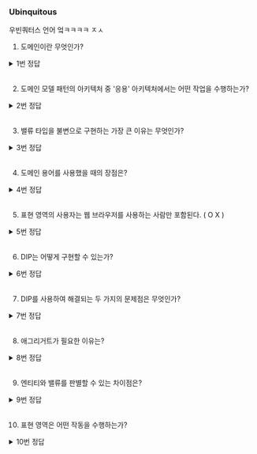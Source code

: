 ### Ubinquitous

우빈쿼터스 언어 엌ㅋㅋㅋㅋ ㅈㅅ

1. 도메인이란 무엇인가?

<details>
<summary>1번 정답</summary>
도메인은 소프트웨어로 해결하고자 하는 문제 영역이다.
</details><br/>

2. 도메인 모델 패턴의 아키텍처 중 '응용' 아키텍처에서는 어떤 작업을 수행하는가?

<details>
<summary>2번 정답</summary>
사용자가 요청한 기능을 실행한다.  
업무 로직을 직접 구현하지 않고 도메인 계층을 조합해 기능을 실행한다.
</details><br/>

3. 밸류 타입을 불변으로 구현하는 가장 큰 이유는 무엇인가?
<details>
<summary>3번 정답</summary>
안전한 코드 작성. 불변을 통해 값이 잘못 반영되는 상황을 방지한다
</details><br/>

4. 도메인 용어를 사용했을 때의 장점은?
<details>
<summary>4번 정답</summary>
도메인 용어를 사용해 코드를 작성하면 불필요한 번역 과정을 거치지 않고 직관적으로 코드를 이해할 수 있다.
</details><br/>

5. 표현 영역의 사용자는 웹 브라우저를 사용하는 사람만 포함된다. ( O X )
<details>
<summary>5번 정답</summary>
X. REST API를 호출하는 외부 시스템일 수도 있다.
</details><br/>

6. DIP는 어떻게 구현할 수 있는가?
<details>
<summary>6번 정답</summary>
인프라스트럭처에서 인터페이스를 구현하는 형식으로 DIP를 구현할 수 있다.
</details><br/>

7. DIP를 사용하여 해결되는 두 가지의 문제점은 무엇인가?
<details>
<summary>7번 정답</summary>
테스트와 기능 변경이 어려운 문제를 해소해 조금 더 서비스를 유연하게 해준다.
</details><br/>

8. 애그리거트가 필요한 이유는?

<details>
<summary>8번 정답</summary>
도메인이 커질수록, 개발할 도메인 모델도 커져 엔티티와 밸류가 많아진다.
이들이 많을 수록 모델이 점점 복잡해지기에, 이를 묶기 위해 애그리거트가 사용된다.
</details><br/>

9. 엔티티와 밸류를 판별할 수 있는 차이점은?

<details>
<summary>9번 정답</summary>
엔티티는 도메인 기능을 함께 제공한다는 차이점이 있다. 또한, 식별자가 존재한다.
데이터 뿐만 아니라, 그 데이터를 파싱하기 위한 기능도 제공한다.
</details><br/>

10. 표현 영역은 어떤 작동을 수행하는가?

<details>
<summary>10번 정답</summary>
사용자의 요청을 응용 영역에 전달하고,  
응용 영역의 처리 결과를 다시 사용자에게 보여주는 역할을 한다.
</details><br/>
